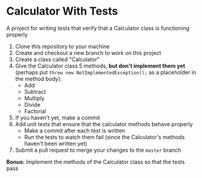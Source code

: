 # Calculator With Tests
A project for writing tests that verify that a Calculator class is functioning properly

1. Clone this repository to your machine
2. Create and checkout a new branch to work on this project
3. Create a class called "Calculator"
4. Give the Calculator class 5 methods, **but don't implement them yet** (perhaps put `throw new NotImplementedException();` as a placeholder in the method body):
    - Add
    - Subtract
    - Multiply
    - Divide
    - Factorial
5. If you haven't yet, make a commit
6. Add unit tests that ensure that the calculator methods behave properly
    - Make a commit after each test is written
    - Run the tests to watch them fail (since the Calculator's methods haven't been written yet)
7. Submit a pull request to merge your changes to the `master` branch

**Bonus:** Implement the methods of the Calculator class so that the tests pass
